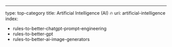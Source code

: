 ---
type: top-category
title: Artificial Intelligence (AI) 🔥
uri: artificial-intelligence
index:
- rules-to-better-chatgpt-prompt-engineering
- rules-to-better-gpt
- rules-to-better-ai-image-generators

